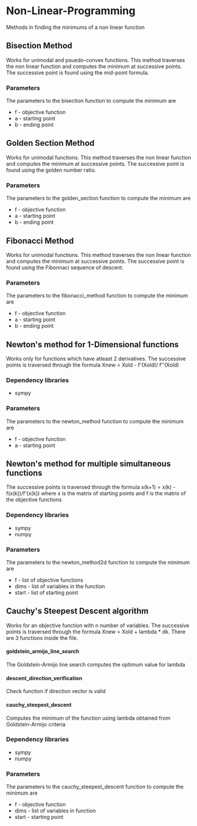 # Non-Linear-Programming
Methods in finding the minimums of a non linear function

## Bisection Method
Works for unimodal and psuedo-convex functions. This method traverses the non linear function and computes the minimum at successive points. The successive point is found using the mid-point formula.

### Parameters
The parameters to the bisection function to compute the minimum are
  - f - objective function
  -  a - starting point
  -  b - ending point

## Golden Section Method
Works for unimodal functions. This method traverses the non linear function and computes the minimum at successive points. The successive point is found using the golden number ratio.

### Parameters
The parameters to the golden_section function to compute the minimum are
  - f - objective function
  -  a - starting point
  -  b - ending point

## Fibonacci Method
Works for unimodal functions. This method traverses the non linear function and computes the minimum at successive points. The successive point is found using the Fibonnaci sequence of descent.

### Parameters
The parameters to the fibonacci_method function to compute the minimum are
  - f - objective function
  -  a - starting point
  -  b - ending point
  
## Newton's method for 1-Dimensional functions
Works only for functions which have atleast 2 derivatives. The successive points is traversed through the formula Xnew = Xold - f'(Xold)/ f''(Xold)

### Dependency libraries
- sympy

### Parameters
The parameters to the newton_method function to compute the minimum are
  - f - objective function
  - a - starting point

## Newton's method for multiple simultaneous functions
The successive points is traversed through the formula x(k+1) = x(k) - f(x(k))/f'(x(k)) where x is the matrix of starting points and f is the matrix of the objective functions

### Dependency libraries
- sympy
- numpy

### Parameters
The parameters to the newton_method2d function to compute the minimum are
  - f - list of objective functions
  - dims - list of variables in the function
  - start - list of starting point
  
## Cauchy's Steepest Descent algorithm
Works for an objective function with n number of variables. The successive points is traversed through the formula Xnew = Xold + lambda * dk. There are 3 functions inside the file.
#### goldstein_armijo_line_search
The Goldstein-Armijo line search computes the optimum value for lambda
#### descent_direction_verification
Check function if direction vector is valid
#### cauchy_steepest_descent
Computes the minimum of the function using lambda obtained from Goldstein-Armijo criteria

### Dependency libraries
- sympy
- numpy

### Parameters
The parameters to the cauchy_steepest_descent function to compute the minimum are
  - f - objective function
  - dims - list of variables in function
  - start - starting point
